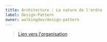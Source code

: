 ```yaml
---
title: Architecture : La nature de l'ordre
label: Design-Pattern
owner: walkingdev/design-pattern
---
```


> [Lien vers l'organisation](http://github.com/walkingdev)
